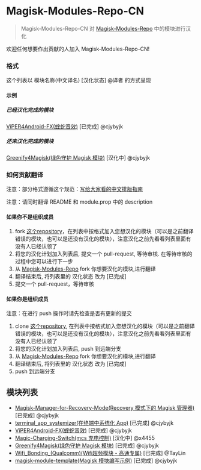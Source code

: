 # Magisk-Modules-Repo-CN

> Magisk-Modules-Repo-CN 对 [Magisk-Modules-Repo](https://github.com/Magisk-Modules-Repo) 中的模块进行汉化

欢迎任何想要作出贡献的人加入 Magisk-Modules-Repo-CN!

### 格式
这个列表以 模块名称(中文译名) [汉化状态] @译者 的方式呈现
#### 示例
##### 已经汉化完成的模块
[ViPER4Android-FX(蝰蛇音效)](https://github.com/Magisk-Modules-Repo-CN/ViPER4Android-FX) [已完成] @cjybyjk

##### 还未汉化完成的模块
[Greenify4Magisk(绿色守护 Magisk 模块)](https://github.com/Magisk-Modules-Repo-CN/Greenify4Magisk) [汉化中] @cjybyjk


### 如何贡献翻译
注意：部分格式遵循这个规范：[写给大家看的中文排版指南](http://zhuanlan.zhihu.com/p/20506092)
  
注意：请同时翻译 README 和 module.prop 中的 description

#### 如果你不是组织成员
1. fork [这个repository](https://github.com/Magisk-Modules-Repo-CN/modules_list)，在列表中按格式加入您想汉化的模块（可以是之前翻译错误的模块，也可以是还没有汉化的模块），注意汉化之前先看看列表里面有没有人已经认领了
2. 将您的汉化计划加入列表后, 提交一个 pull-request, 等待审核. 在等待审核的过程中您可以进行下一步
3. 从 [Magisk-Modules-Repo](https://github.com/Magisk-Modules-Repo) fork 你想要汉化的模块,进行翻译
4. 翻译结束后, 将列表里的 汉化状态 改为 [已完成]
5. 提交一个 pull-request，等待审核

#### 如果你是组织成员
注意：在进行 push 操作时请先检查是否有更新的提交
1. clone [这个repository](https://github.com/Magisk-Modules-Repo-CN/modules_list), 在列表中按格式加入您想汉化的模块（可以是之前翻译错误的模块，也可以是还没有汉化的模块），注意汉化之前先看看列表里面有没有人已经认领了
2. 将您的汉化计划加入列表后, push 到远端分支
3. 从 [Magisk-Modules-Repo](https://github.com/Magisk-Modules-Repo) fork 你想要汉化的模块,进行翻译
4. 翻译结束后, 将列表里的 汉化状态 改为 [已完成]
5. push 到远端分支

## 模块列表
- [Magisk-Manager-for-Recovery-Mode(Recovery 模式下的 Magisk 管理器)](https://github.com/Magisk-Modules-Repo-CN/Magisk-Manager-for-Recovery-Mode) [已完成] @cjybyjk
- [terminal_app_systemizer(在终端中系统化 App)](https://github.com/Magisk-Modules-Repo-CN/terminal_app_systemizer) [已完成] @cjybyjk
- [ViPER4Android-FX(蝰蛇音效)](https://github.com/Magisk-Modules-Repo-CN/ViPER4Android-FX) [已完成] @cjybyjk
- [Magic-Charging-Switch(mcs 充电控制)](https://github.com/Magisk-Modules-Repo-CN/Magic-Charging-Switch) [汉化中] @x4455
- [Greenify4Magisk(绿色守护 Magisk 模块)](https://github.com/Magisk-Modules-Repo-CN/Greenify4Magisk) [已完成] @cjybyjk
- [Wifi_Bonding_(Qualcomm)(Wifi超频模块 - 高通专属)](https://github.com/Magisk-Modules-Repo-CN/magisk-wifi-bonding) [已完成] @TayLin
- [magisk-module-template(Magisk 模块编写示例)](https://github.com/Magisk-Modules-Repo-CN/magisk-module-template) [已完成] @cjybyjk
